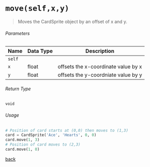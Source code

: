 <!-- Method Name -->

# <code>move(self,x,y)</code>

<!-- Method Description -->
> Moves the CardSprite object by an offset of x and y.

<!-- Parameters -->
###### Parameters
| Name   | Data Type | Description                         |
| ------ | --------- | ----------------------------------- |
| `self` |           |                                     |
| `x`    | float     | offsets the x-coordinate value by x |
| `y`    | float     | offsets the y-coordniate value by y |

<!-- Return Type -->
###### Return Type
`void`

<!-- Method Example -->
###### Usage
```python
# Position of card starts at (0,0) then moves to (1,3)
card = CardSprite('Ace', 'Hearts', 0, 0)    
card.move(1, 3)
# Position of card moves to (2,3)
card.move(1, 0)
```
<!-- Back to className.md -->
<!-- The path in this link will be the one that is used for the component -->
[back](../CardSprite.md)